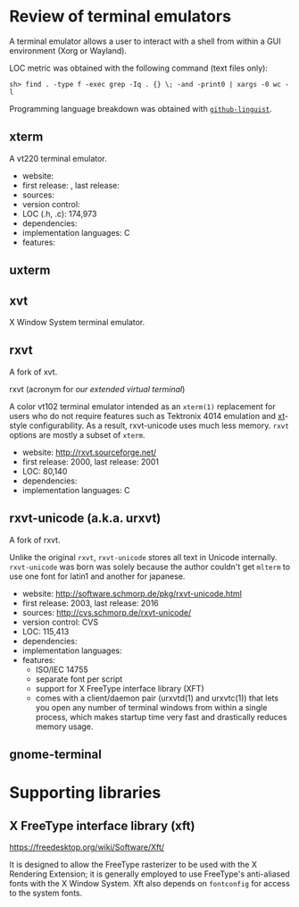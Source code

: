 # Review of terminal emulators

A terminal emulator allows a user to interact with a shell from within a GUI environment (Xorg or Wayland).

LOC metric was obtained with the following command (text files only):

```
sh> find . -type f -exec grep -Iq . {} \; -and -print0 | xargs -0 wc -l
```

Programming language breakdown was obtained with [`github-linguist`](https://github.com/github/linguist).

## xterm

A vt220 terminal emulator.

- website: 
- first release: , last release: 
- sources: 
- version control: 
- LOC (.h, .c): 174,973
- dependencies:
- implementation languages: C
- features:

## uxterm

## xvt

X Window System terminal emulator.

## rxvt

A fork of xvt.

rxvt (acronym for *our extended virtual terminal*)

A color vt102 terminal emulator intended as an `xterm(1)` replacement for users who do not require features such as Tektronix 4014 emulation and [xt](https://en.wikipedia.org/wiki/X_Toolkit_Intrinsics)-style configurability. As a result, rxvt-unicode uses much less memory. `rxvt` options are mostly a subset of `xterm`.

- website: http://rxvt.sourceforge.net/
- first release: 2000, last release: 2001
- LOC: 80,140
- dependencies:
- implementation languages: C

## rxvt-unicode (a.k.a. urxvt)

A fork of rxvt.

Unlike the original `rxvt`, `rxvt-unicode` stores all text in Unicode internally. `rxvt-unicode` was born was solely because the author couldn't get `mlterm` to use one font for latin1 and another for japanese. 

- website: http://software.schmorp.de/pkg/rxvt-unicode.html
- first release: 2003, last release: 2016
- sources: http://cvs.schmorp.de/rxvt-unicode/
- version control: CVS
- LOC: 115,413
- dependencies:
- implementation languages:
- features:
  + ISO/IEC 14755
  + separate font per script
  + support for X FreeType interface library (XFT)
  + comes with a client/daemon pair (urxvtd(1) and urxvtc(1)) that lets you open any number of terminal windows from within a single process, which makes startup time very fast and drastically reduces memory usage.

## gnome-terminal

# Supporting libraries

## X FreeType interface library (xft)

https://freedesktop.org/wiki/Software/Xft/

It is designed to allow the FreeType rasterizer to be used with the X Rendering Extension; it is generally employed to use FreeType's anti-aliased fonts with the X Window System. Xft also depends on `fontconfig` for access to the system fonts.





